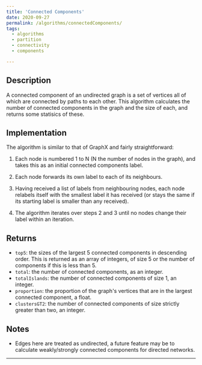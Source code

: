 ```yaml
---
title: 'Connected Components'
date: 2020-09-27
permalink: /algorithms/connectedComponents/
tags:
  - algorithms
  - partition
  - connectivity
  - components

---
```


## Description
A connected component of an undirected graph is a set of vertices all of which are connected by paths to each other. This algorithm calculates the number of connected components in the graph and the size of each, and returns some statisics of these.

## Implementation
The algorithm is similar to that of GraphX and fairly straightforward:

1. Each node is numbered 1 to N (N the number of nodes in the graph), and takes this as an initial connected components label.

2. Each node forwards its own label to each of its neighbours.

3. Having received a list of labels from neighbouring nodes, each node relabels itself with the smallest label it has received (or stays the same if its starting label is smaller than any received).

4. The algorithm iterates over steps 2 and 3 until no nodes change their label within an iteration.

## Returns
* `top5`: the sizes of the largest 5 connected components in descending order. This is returned as an array of integers, of size 5 or the number of components if this is less than 5.
* `total`: the number of connected components, as an integer.
* `totalIslands`: the number of connected components of size 1, an integer.
* `proportion`: the proportion of the graph's vertices that are in the largest connected component, a float.
* `clustersGT2`: the number of connected components of size strictly greater than two, an integer.

## Notes
* Edges here are treated as undirected, a future feature may be to calculate weakly/strongly connected components for directed networks.
---
